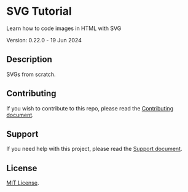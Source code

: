 # SVG Tutorial

Learn how to code images in HTML with SVG

Version: 0.22.0 - 19 Jun 2024

## Description

SVGs from scratch.

## Contributing

If you wish to contribute to this repo, please read the [Contributing document](.github/CONTRIBUTING.md).

## Support

If you need help with this project, please read the [Support document](.github/SUPPORT.md).

## License

[MIT License](LICENSE).

